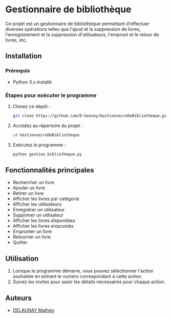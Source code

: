 # Gestionnaire de bibliothèque

Ce projet est un gestionnaire de bibliothèque permettant d'effectuer diverses opérations telles que l'ajout et la suppression de livres, l'enregistrement et la suppression d'utilisateurs, l'emprunt et le retour de livres, etc.

## Installation

### Prérequis
- Python 3.x installé

### Étapes pour exécuter le programme
1. Clonez ce dépôt :
    ```bash
    git clone https://github.com/D-Seonay/GestionnaireDeBibliotheque.git
    ```
2. Accédez au répertoire du projet :
    ```bash
    cd GestionnaireDeBibliotheque
    ```
3. Exécutez le programme :
    ```bash
    python gestion_bibliotheque.py
    ```

## Fonctionnalités principales

- Rechercher un livre
- Ajouter un livre
- Retirer un livre
- Afficher les livres par catégorie
- Afficher les utilisateurs
- Enregistrer un utilisateur
- Supprimer un utilisateur
- Afficher les livres disponibles
- Afficher les livres empruntés
- Emprunter un livre
- Retourner un livre
- Quitter

## Utilisation

1. Lorsque le programme démarre, vous pouvez sélectionner l'action souhaitée en entrant le numéro correspondant à cette action.
2. Suivez les invites pour saisir les détails nécessaires pour chaque action.

## Auteurs

- [DELAUNAY Mathéo](https://www.linkedin.com/in/math%C3%A9o-delaunay/)
